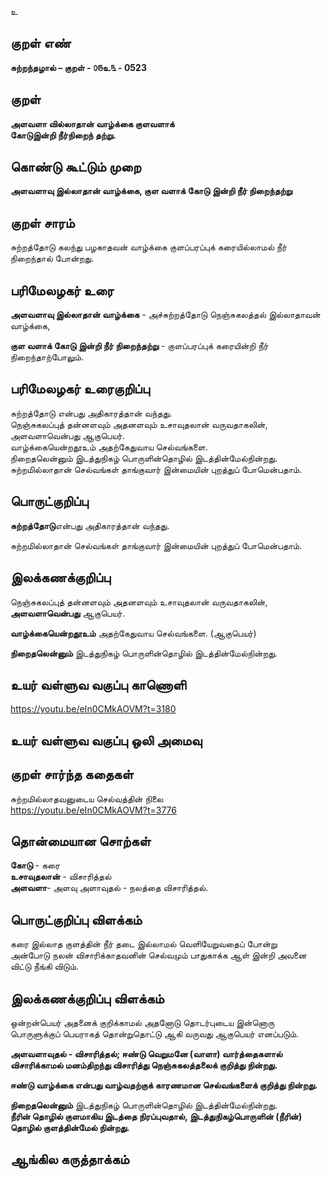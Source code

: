 உ

## குறள் எண் 

**சுற்றந்தழால் – குறள் - ௦௫உ௩ - 0523**  

## குறள் 

**அளவளா வில்லாதான் வாழ்க்கை குளவளாக்  
கோடுஇன்றி நீர்நிறைந் தற்று.**

## கொண்டு கூட்டும் முறை

**அளவளாவு இல்லாதான் வாழ்க்கை, குள வளாக் கோடு இன்றி நீர் நிறைந்தற்று** 

## குறள் சாரம் 

சுற்றத்தோடு கலந்து பழகாதவன் வாழ்க்கை குளப்பரப்புக் கரையில்லாமல் நீர் நிறைந்தால் போன்றது.   

## பரிமேலழகர் உரை

**அளவளாவு இல்லாதான் வாழ்க்கை** - அச்சுற்றத்தோடு நெஞ்சுகலத்தல் இல்லாதாவன் வாழ்க்கை,  

**குள வளாக் கோடு இன்றி நீர் நிறைந்தற்று** - குளப்பரப்புக் கரையின்றி நீர் நிறைந்தாற்போலும்.  


## பரிமேலழகர் உரைகுறிப்பு   

சுற்றத்தோடு என்பது அதிகாரத்தான் வந்தது.  
நெஞ்சுகலப்புத் தன்னளவும் அதனளவும் உசாவுதலான் வருவதாகலின், அளவளாவென்பது ஆகுபெயர்.  
வாழ்க்கையென்றதூஉம் அதற்கேதுவாய செல்வங்களை.  
நிறைதலென்னும் இடத்துநிகழ் பொருளின்தொழில் இடத்தின்மேல்நின்றது.  
சுற்றமில்லாதான் செல்வங்கள் தாங்குவார் இன்மையின் புறத்துப் போமென்பதாம்.    

## பொருட்குறிப்பு 

**சுற்றத்தோடு**என்பது அதிகாரத்தான் வந்தது.  
   
சுற்றமில்லாதான் செல்வங்கள் தாங்குவார் இன்மையின் புறத்துப் போமென்பதாம்.    

## இலக்கணக்குறிப்பு  

நெஞ்சுகலப்புத் தன்னளவும் அதனளவும் உசாவுதலான் வருவதாகலின்,  
**அளவளாவென்பது** ஆகுபெயர்.    

**வாழ்க்கையென்றதூஉம்** அதற்கேதுவாய செல்வங்களை. (ஆகுபெயர்)

**நிறைதலென்னும்** இடத்துநிகழ் பொருளின்தொழில் இடத்தின்மேல்நின்றது.

## உயர் வள்ளுவ வகுப்பு காணொளி

https://youtu.be/eIn0CMkAOVM?t=3180

## உயர் வள்ளுவ வகுப்பு ஒலி அமைவு 

 
## குறள் சார்ந்த கதைகள் 

சுற்றமில்லாதவனுடைய செல்வத்தின் நிலை  
https://youtu.be/eIn0CMkAOVM?t=3776

## தொன்மையான சொற்கள்

**கோடு** - கரை   
**உசாவுதலான்** -  விசாரித்தல்  
**அளவளா**- அளவு அளாவுதல் - நலத்தை விசாரித்தல்.  

## பொருட்குறிப்பு விளக்கம்

கரை இல்லாத குளத்தின் நீர் தடை இல்லாமல் வெளியேறுவதைப் போன்று  
அன்போடு நலன் விசாரிக்காதவனின் செல்வமும் பாதுகாக்க ஆள் இன்றி அவனை விட்டு நீங்கி விடும்.

## இலக்கணக்குறிப்பு விளக்கம்

ஒன்றன்பெயர் அதனைக் குறிக்காமல் அதனோடு தொடர்புடைய இன்னொரு பொருளுக்குப் பெயராகத் தொன்றுதொட்டு ஆகி வருவது ஆகுபெயர் எனப்படும்.   

**அளவளாவுதல் - விசாரித்தல்; ஈண்டு வெறுமனே (வாளா) வார்த்தைகளால் விசாரிக்காமல் மனம்திறந்து விசாரித்து நெஞ்சுகலத்தலைக் குறித்து நின்றது.**                   

**ஈண்டு வாழ்க்கை என்பது வாழ்வதற்குக் காரணமான செல்வங்களைக் குறித்து நின்றது.** 

**நிறைதலென்னும்** இடத்துநிகழ் பொருளின்தொழில் இடத்தின்மேல்நின்றது.  
**நீரின் தொழில் குளமாகிய இடத்தை நிரப்புவதால், இடத்துநிகழ்பொருளின் (நீரின்) தொழில் குளத்தின்மேல் நின்றது.** 

## ஆங்கில கருத்தாக்கம் 


